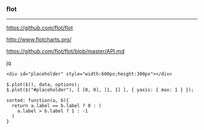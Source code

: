 ### flot
---
https://github.com/flot/flot

http://www.flotcharts.org/

https://github.com/flot/flot/blob/master/API.md

jq

```
<div id="placeholder" style="width:600px;height:300px"></div>
```

```
$.plot($(), data, options);
$.plot($("#placeholder"), [ [0, 0], [1, 1] ], { yaxis: { max: 1 } });

sorted: function(a, b){
  return a.label == b.label ? 0 : (
    a.label > b.label ? 1 : -1
  )
}
```

